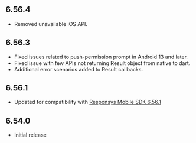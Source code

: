 ## 6.56.4
- Removed unavailable iOS API.

## 6.56.3
- Fixed issues related to push-permission prompt in Android 13 and later.
- Fixed issue with few APIs not returning Result object from native to dart.
- Additional error scenarios added to Result callbacks.

## 6.56.1
- Updated for compatibility with [Responsys Mobile SDK 6.56.1](https://www.oracle.com/downloads/applications/cx/responsys-mobile-sdk.html)

## 6.54.0
- Initial release